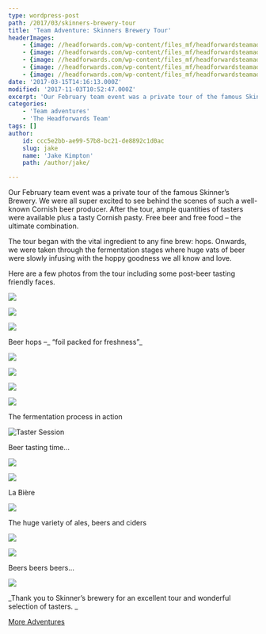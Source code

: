 ```yaml
---
type: wordpress-post
path: /2017/03/skinners-brewery-tour
title: 'Team Adventure: Skinners Brewery Tour'
headerImages:
    - {image: //headforwards.com/wp-content/files_mf/headforwardsteamadventureskinnersbrewerytour20172.jpg, text: 'Skinners Brewery Tour'}
    - {image: //headforwards.com/wp-content/files_mf/headforwardsteamadventureskinnersbrewerytour201722.jpg, text: 'Skinners Brewery Tour'}
    - {image: //headforwards.com/wp-content/files_mf/headforwardsteamadventureskinnersbrewerytour20178.jpg, text: 'Skinners Brewery Tour'}
    - {image: //headforwards.com/wp-content/files_mf/headforwardsteamadventureskinnersbrewerytour201734.jpg, text: 'Skinners Brewery Tour'}
    - {image: //headforwards.com/wp-content/files_mf/headforwardsteamadventureskinnersbrewerytour201711.jpg, text: 'Skinners Brewery Tour'}
date: '2017-03-15T14:16:13.000Z'
modified: '2017-11-03T10:52:47.000Z'
excerpt: 'Our February team event was a private tour of the famous Skinner’s Brewery. We were all super excited to see behind the scenes of such a well-known Cornish beer producer. After the tour, ample quantities of tasters were available plus a tasty Cornish pasty. Free beer and free food – the ultimate combination. The tour began with …'
categories:
    - 'Team adventures'
    - 'The Headforwards Team'
tags: []
author:
    id: ccc5e2bb-ae99-57b8-bc21-de8892c1d0ac
    slug: jake
    name: 'Jake Kimpton'
    path: /author/jake/

---
```

Our February team event was a private tour of the famous Skinner’s Brewery. We were all super excited to see behind the scenes of such a well-known Cornish beer producer. After the tour, ample quantities of tasters were available plus a tasty Cornish pasty. Free beer and free food – the ultimate combination.

The tour began with the vital ingredient to any fine brew: hops. Onwards, we were taken through the fermentation stages where huge vats of beer were slowly infusing with the hoppy goodness we all know and love.

Here are a few photos from the tour including some post-beer tasting friendly faces.

<section class="gallery">

![](//headforwards.com/wp-content/uploads/2017/03/headforwards-team-adventure-skinners-brewery-tour-2017-17.jpg)

![](//headforwards.com/wp-content/uploads/2017/03/headforwards-team-adventure-skinners-brewery-tour-2017-19.jpg)

![](//headforwards.com/wp-content/uploads/2017/03/headforwards-team-adventure-skinners-brewery-tour-2017-21.jpg)

</section>

Beer hops –_ “foil packed for freshness”_

<section class="gallery">

![](//headforwards.com/wp-content/uploads/2017/03/headforwards-team-adventure-skinners-brewery-tour-2017-22.jpg)

![](//headforwards.com/wp-content/uploads/2017/03/headforwards-team-adventure-skinners-brewery-tour-2017-24.jpg)

![](//headforwards.com/wp-content/uploads/2017/03/headforwards-team-adventure-skinners-brewery-tour-2017-25.jpg)

![](//headforwards.com/wp-content/uploads/2017/03/headforwards-team-adventure-skinners-brewery-tour-2017-27.jpg)

</section>

The fermentation process in action

![](//headforwards.com/wp-content/uploads/2017/03/headforwards-team-adventure-skinners-brewery-tour-2017-2.jpg "Taster Session")

Beer tasting time…

<section class="gallery">

![](//headforwards.com/wp-content/uploads/2017/03/headforwards-team-adventure-skinners-brewery-tour-2017-5.jpg)

![](//headforwards.com/wp-content/uploads/2017/03/headforwards-team-adventure-skinners-brewery-tour-2017-8.jpg)

</section>

La Bière

![](//headforwards.com/wp-content/uploads/2017/03/headforwards-team-adventure-skinners-brewery-tour-2017-11.jpg)

The huge variety of ales, beers and ciders

<section class="gallery">

![](//headforwards.com/wp-content/uploads/2017/03/headforwards-team-adventure-skinners-brewery-tour-2017-29.jpg)

![](//headforwards.com/wp-content/uploads/2017/03/headforwards-team-adventure-skinners-brewery-tour-2017-30.jpg)

</section>

Beers beers beers…

![](//headforwards.com/wp-content/uploads/2017/03/headforwards-team-adventure-skinners-brewery-tour-2017-34.jpg)

_Thank you to Skinner’s brewery for an excellent tour and wonderful selection of tasters. _

[More Adventures](https://www.headforwards.com/category/team-adventures/)
